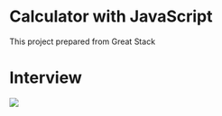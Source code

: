 <h1>Calculator with JavaScript</h1>

<p>This project prepared from Great Stack</p>

<h1>Interview</h1>

![](ınterview.gif)

